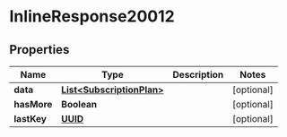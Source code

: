 # InlineResponse20012

## Properties
Name | Type | Description | Notes
------------ | ------------- | ------------- | -------------
**data** | [**List&lt;SubscriptionPlan&gt;**](SubscriptionPlan.md) |  |  [optional]
**hasMore** | **Boolean** |  |  [optional]
**lastKey** | [**UUID**](UUID.md) |  |  [optional]
